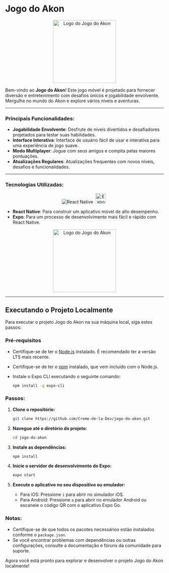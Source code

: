 # Jogo do Akon

<p align="center">
  <img src="https://res.cloudinary.com/dd7bkl8rd/image/upload/v1723065828/akonicon_mcahed.png" alt="Logo do Jogo do Akon" width="200" />
</p>

Bem-vindo ao **Jogo do Akon**! Este jogo móvel é projetado para fornecer diversão e entretenimento com desafios únicos e jogabilidade envolvente. Mergulhe no mundo do Akon e explore vários níveis e aventuras.

---

### Principais Funcionalidades:
- **Jogabilidade Envolvente**: Desfrute de níveis divertidos e desafiadores projetados para testar suas habilidades.
- **Interface Interativa**: Interface de usuário fácil de usar e interativa para uma experiência de jogo suave.
- **Modo Multiplayer**: Jogue com seus amigos e compita pelas maiores pontuações.
- **Atualizações Regulares**: Atualizações frequentes com novos níveis, desafios e funcionalidades.

---

### Tecnologias Utilizadas:
<p align="center">
    <img src="https://res.cloudinary.com/dd7bkl8rd/image/upload/v1721850080/image_17_jzpr5y.png" alt="React Native">&nbsp;
    <img width="33" src="https://user-images.githubusercontent.com/63321613/149580312-964ae8d8-e249-4a4d-85f3-760bf2dcbe0e.png" alt="Expo">&nbsp;
</p>

- **React Native**: Para construir um aplicativo móvel de alto desempenho.
- **Expo**: Para um processo de desenvolvimento mais fácil e rápido com React Native.

<p align="center">
    <img src="https://res.cloudinary.com/dd7bkl8rd/image/upload/v1723065913/akonsgame_zxq3id.png"     alt="Logo do Jogo do Akon" width="200" />
</p>


---

## Executando o Projeto Localmente

Para executar o projeto Jogo do Akon na sua máquina local, siga estes passos:

### Pré-requisitos

- Certifique-se de ter o [Node.js](https://nodejs.org/) instalado. É recomendado ter a versão LTS mais recente.
- Certifique-se de ter o [npm](https://www.npmjs.com/) instalado, que vem incluído com o Node.js.
- Instale o Expo CLI executando o seguinte comando:

    ```sh
    npm install -g expo-cli
    ```

### Passos:

1. **Clone o repositório:**

    ```sh
    git clone https://github.com/Creme-de-la-Dev/jogo-do-akon.git
    ```

2. **Navegue até o diretório do projeto:**

    ```sh
    cd jogo-do-akon
    ```

3. **Instale as dependências:**

    ```sh
    npm install
    ```

4. **Inicie o servidor de desenvolvimento do Expo:**

    ```sh
    expo start
    ```

5. **Execute o aplicativo no seu dispositivo ou emulador:**

    - Para iOS: Pressione `i` para abrir no simulador iOS.
    - Para Android: Pressione `a` para abrir no emulador Android ou escaneie o código QR com o aplicativo Expo Go.

### Notas:

- Certifique-se de que todos os pacotes necessários estão instalados conforme o `package.json`.
- Se você encontrar problemas com dependências ou outras configurações, consulte a documentação e fóruns da comunidade para suporte.

Agora você está pronto para explorar e desenvolver o projeto Jogo do Akon localmente!
